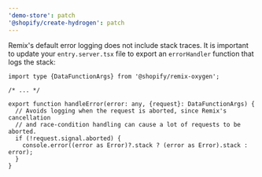 ```yaml
---
'demo-store': patch
'@shopify/create-hydrogen': patch
---
```


Remix's default error logging does not include stack traces. It is important to update your `entry.server.tsx` file to export an `errorHandler` function that logs the stack:

```tsx
import type {DataFunctionArgs} from '@shopify/remix-oxygen';

/* ... */

export function handleError(error: any, {request}: DataFunctionArgs) {
  // Avoids logging when the request is aborted, since Remix's cancellation
  // and race-condition handling can cause a lot of requests to be aborted.
  if (!request.signal.aborted) {
    console.error((error as Error)?.stack ? (error as Error).stack : error);
  }
}
```

